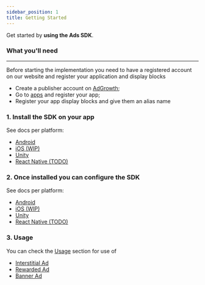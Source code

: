 ```yaml
---
sidebar_position: 1
title: Getting Started
---
```


Get started by **using the Ads SDK**.

### What you'll need

---

Before starting the implementation you need to have a registered account on our website and register your application and display blocks

- Create a publisher account on [AdGrowth](https://adserver.adgrowth.com);
- Go to [apps](https://adserver.adgrowth.com/mfe-apps/apps) and register your app;
- Register your app display blocks and give them an alias name

### 1. Install the SDK on your app

See docs per platform:

- [Android](../getting_started/installation/android)
- [iOS (WIP)](../getting_started/installation/ios)
- [Unity](../getting_started/installation/unity)
- [React Native (TODO)](../getting_started/installation/react_native)

### 2. Once installed you can configure the SDK

See docs per platform:

- [Android](../getting_started/configuration/android)
- [iOS (WIP)](../getting_started/configuration/ios)
- [Unity](../getting_started/configuration/unity)
- [React Native (TODO)](../getting_started/configuration/react_native)

### 3. Usage

You can check the [Usage](../usage) section for use of

- [Interstitial Ad](../category/interstitial)
- [Rewarded Ad](../category/rewarded)
- [Banner Ad](../category/banner)
